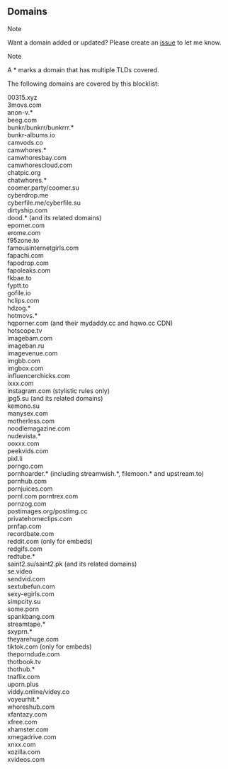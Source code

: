 ## Domains
<!-- Last updated: 2024-Oct-19 for version 2024Oct19-2 -->
> [!NOTE]
> Want a domain added or updated? Please create an [issue](https://github.com/zDania4/blocklist/issues/new/choose) to let me know.

> [!NOTE]
> A \* marks a domain that has multiple TLDs covered.
  
  
The following domains are covered by this blocklist:

00315.xyz  
3movs.com  
anon-v.*  
beeg.com  
bunkr/bunkrr/bunkrrr.\*  
bunkr-albums.io  
camvods.co  
camwhores.*  
camwhoresbay.com  
camwhorescloud.com  
chatpic.org  
chatwhores.*  
coomer.party/coomer.su  
cyberdrop.me  
cyberfile.me/cyberfile.su  
dirtyship.com  
dood.* (and its related domains)  
eporner.com  
erome.com  
f95zone.to  
famousinternetgirls.com  
fapachi.com  
fapodrop.com  
fapoleaks.com  
fkbae.to  
fyptt.to  
gofile.io  
hclips.com  
hdzog.*  
hotmovs.*  
hqporner.com (and their mydaddy.cc and hqwo.cc CDN)  
hotscope.tv  
imagebam.com  
imageban.ru  
imagevenue.com  
imgbb.com  
imgbox.com  
influencerchicks.com  
ixxx.com  
instagram.com (stylistic rules only)  
jpg5.su (and its related domains)  
kemono.su  
manysex.com  
motherless.com  
noodlemagazine.com  
nudevista.*  
ooxxx.com  
peekvids.com  
pixl.li  
porngo.com  
pornhoarder.* (including streamwish.\*, filemoon.\* and upstream.to)  
pornhub.com  
pornjuices.com  
pornl.com
porntrex.com  
pornzog.com  
postimages.org/postimg.cc  
privatehomeclips.com  
prnfap.com  
recordbate.com  
reddit.com (only for embeds)  
redgifs.com  
redtube.*  
saint2.su/saint2.pk (and its related domains)  
se.video  
sendvid.com  
sextubefun.com  
sexy-egirls.com  
simpcity.su  
some.porn  
spankbang.com  
streamtape.*  
sxyprn.*  
theyarehuge.com  
tiktok.com (only for embeds)  
theporndude.com  
thotbook.tv  
thothub.*  
tnaflix.com  
uporn.plus  
viddy.online/videy.co  
voyeurhit.*  
whoreshub.com  
xfantazy.com  
xfree.com  
xhamster.com  
xmegadrive.com  
xnxx.com  
xozilla.com  
xvideos.com  
